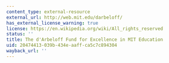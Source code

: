 ```yaml
---
content_type: external-resource
external_url: http://web.mit.edu/darbeloff/
has_external_license_warning: true
license: https://en.wikipedia.org/wiki/All_rights_reserved
status: ''
title: The d'Arbeloff Fund for Excellence in MIT Education
uid: 20474413-039b-434e-aaff-ca5c7c894304
wayback_url: ''
---
```


